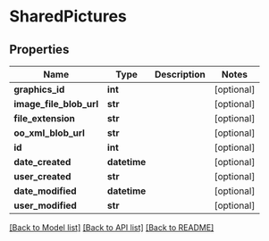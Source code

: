# SharedPictures

## Properties
Name | Type | Description | Notes
------------ | ------------- | ------------- | -------------
**graphics_id** | **int** |  | [optional] 
**image_file_blob_url** | **str** |  | [optional] 
**file_extension** | **str** |  | [optional] 
**oo_xml_blob_url** | **str** |  | [optional] 
**id** | **int** |  | [optional] 
**date_created** | **datetime** |  | [optional] 
**user_created** | **str** |  | [optional] 
**date_modified** | **datetime** |  | [optional] 
**user_modified** | **str** |  | [optional] 

[[Back to Model list]](../README.md#documentation-for-models) [[Back to API list]](../README.md#documentation-for-api-endpoints) [[Back to README]](../README.md)


